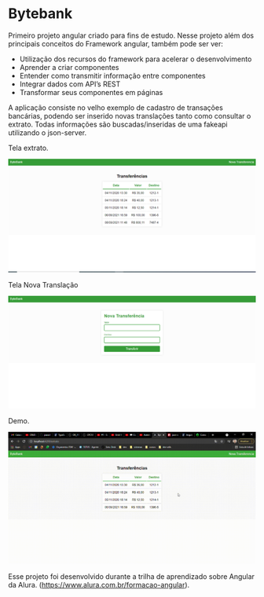 # Bytebank

Primeiro projeto angular criado para fins de estudo. Nesse projeto além dos principais conceitos do Framework angular, também pode ser ver:

- Utilização dos recursos do framework para acelerar o desenvolvimento
- Aprender a criar componentes
- Entender como transmitir informação entre componentes
- Integrar dados com API’s REST
- Transformar seus componentes em páginas

A aplicação consiste no velho exemplo de cadastro de transações bancárias, podendo ser inserido novas translações tanto como consultar o extrato. Todas informações são buscadas/inseridas de uma fakeapi utilizando o json-server.

Tela extrato.

![Screenshot](home.PNG)

Tela Nova Translação

![Screenshot](nova.PNG)

Demo.

![Screenshot](demo.gif)

Esse projeto foi desenvolvido durante a trilha de aprendizado sobre Angular da Alura. 
(https://www.alura.com.br/formacao-angular).
